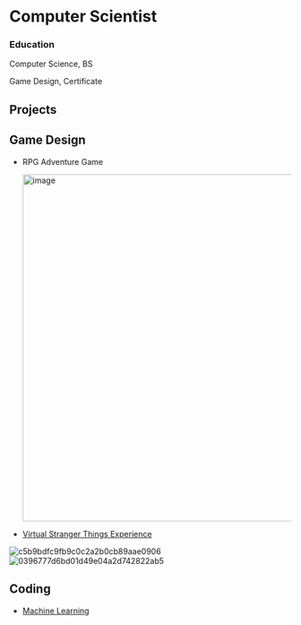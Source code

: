 # Computer Scientist
### Education
Computer Science, BS

Game Design, Certificate

## Projects
## Game Design
- RPG Adventure Game
  
  <img width="619" alt="image" src="https://github.com/JesseYang1017/portfolio/assets/155484794/52521ee4-5dcd-45b3-985d-07eadb5f2f42">

- [Virtual Stranger Things Experience](https://github.com/JesseYang1017/Virtual_Reality.git)
  
![c5b9bdfc9fb9c0c2a2b0cb89aae0906](https://github.com/JesseYang1017/portfolio/assets/155484794/bb26c29b-497e-4326-929f-7afcfe3e4a99)![0396777d6bd01d49e04a2d742822ab5](https://github.com/JesseYang1017/portfolio/assets/155484794/6c75c63e-e2c2-4a20-b961-1937e2e6e27d)



## Coding
- [Machine Learning](https://github.com/JesseYang1017/machine_learning.git)

